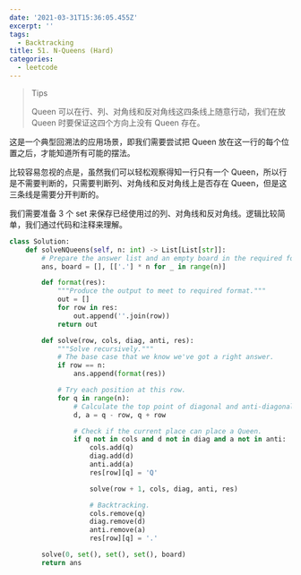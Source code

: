 ```yaml
---
date: '2021-03-31T15:36:05.455Z'
excerpt: ''
tags:
  - Backtracking
title: 51. N-Queens (Hard)
categories:
  - leetcode
---
```


> Tips
>
> Queen 可以在行、列、对角线和反对角线这四条线上随意行动，我们在放 Queen 时要保证这四个方向上没有 Queen 存在。

这是一个典型回溯法的应用场景，即我们需要尝试把 Queen 放在这一行的每个位置之后，才能知道所有可能的摆法。

比较容易忽视的点是，虽然我们可以轻松观察得知一行只有一个 Queen，所以行是不需要判断的，只需要判断列、对角线和反对角线上是否存在 Queen，但是这三条线是需要分开判断的。

我们需要准备 3 个 set 来保存已经使用过的列、对角线和反对角线。逻辑比较简单，我们通过代码和注释来理解。

```python
class Solution:
    def solveNQueens(self, n: int) -> List[List[str]]:
        # Prepare the answer list and an empty board in the required format.
        ans, board = [], [['.'] * n for _ in range(n)]

        def format(res):
            """Produce the output to meet to required format."""
            out = []
            for row in res:
                out.append(''.join(row))
            return out

        def solve(row, cols, diag, anti, res):
            """Solve recursively."""
            # The base case that we know we've got a right answer.
            if row == n:
                ans.append(format(res))

            # Try each position at this row.
            for q in range(n):
                # Calculate the top point of diagonal and anti-diagonal.
                d, a = q - row, q + row

                # Check if the current place can place a Queen.
                if q not in cols and d not in diag and a not in anti:
                    cols.add(q)
                    diag.add(d)
                    anti.add(a)
                    res[row][q] = 'Q'

                    solve(row + 1, cols, diag, anti, res)

                    # Backtracking.
                    cols.remove(q)
                    diag.remove(d)
                    anti.remove(a)
                    res[row][q] = '.'

        solve(0, set(), set(), set(), board)
        return ans
```
